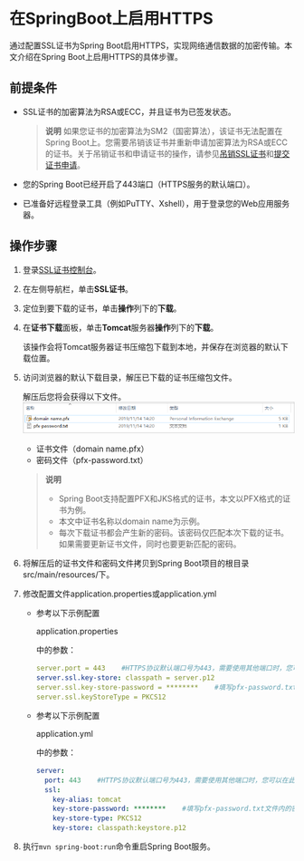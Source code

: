 # 在SpringBoot上启用HTTPS

通过配置SSL证书为Spring Boot启用HTTPS，实现网络通信数据的加密传输。本文介绍在Spring Boot上启用HTTPS的具体步骤。

## 前提条件

- SSL证书的加密算法为RSA或ECC，并且证书为已签发状态。

  > **说明** 如果您证书的加密算法为SM2（国密算法），该证书无法配置在Spring Boot上。您需要吊销该证书并重新申请加密算法为RSA或ECC的证书。关于吊销证书和申请证书的操作，请参见[吊销SSL证书](https://help.aliyun.com/document_detail/98577.htm#concept-v5s-lxn-yfb)和[提交证书申请](https://help.aliyun.com/document_detail/98574.htm#concept-wxz-3xn-yfb)。

- 您的Spring Boot已经开启了443端口（HTTPS服务的默认端口）。

- 已准备好远程登录工具（例如PuTTY、Xshell），用于登录您的Web应用服务器。

## 操作步骤

1. 登录[SSL证书控制台](https://yundunnext.console.aliyun.com/?p=cas)。

2. 在左侧导航栏，单击**SSL证书**。

3. 定位到要下载的证书，单击**操作**列下的**下载**。

4. 在**证书下载**面板，单击**Tomcat**服务器**操作**列下的**下载**。

   该操作会将Tomcat服务器证书压缩包下载到本地，并保存在浏览器的默认下载位置。

5. 访问浏览器的默认下载目录，解压已下载的证书压缩包文件。

   解压后您将会获得以下文件。![证书文件](image/p33514.png)

   - 证书文件（domain name.pfx）
   - 密码文件（pfx-password.txt）

   > **说明**
   >
   > - Spring Boot支持配置PFX和JKS格式的证书，本文以PFX格式的证书为例。
   > - 本文中证书名称以domain name为示例。
   > - 每次下载证书都会产生新的密码。该密码仅匹配本次下载的证书。如果需要更新证书文件，同时也要更新匹配的密码。

6. 将解压后的证书文件和密码文件拷贝到Spring Boot项目的根目录src/main/resources/下。

7. 修改配置文件application.properties或application.yml

   - 参考以下示例配置

     application.properties

     中的参数：

     ```yaml
     server.port = 443    #HTTPS协议默认端口号为443，需要使用其他端口时，您可以在此处自定义。
     server.ssl.key-store: classpath = server.p12
     server.ssl.key-store-password = ********    #填写pfx-password.txt文件内的密码。
     server.ssl.keyStoreType = PKCS12
     ```

   - 参考以下示例配置

     application.yml

     中的参数：

     ```yaml
     server:
       port: 443    #HTTPS协议默认端口号为443，需要使用其他端口时，您可以在此处自定义。
       ssl:
         key-alias: tomcat
         key-store-password: ********    #填写pfx-password.txt文件内的密码。
         key-store-type: PKCS12
         key-store: classpath:keystore.p12
     ```

8. 执行`mvn spring-boot:run`命令重启Spring Boot服务。

   

